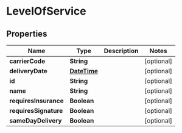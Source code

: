 
# LevelOfService

## Properties
Name | Type | Description | Notes
------------ | ------------- | ------------- | -------------
**carrierCode** | **String** |  |  [optional]
**deliveryDate** | [**DateTime**](DateTime.md) |  |  [optional]
**id** | **String** |  |  [optional]
**name** | **String** |  |  [optional]
**requiresInsurance** | **Boolean** |  |  [optional]
**requiresSignature** | **Boolean** |  |  [optional]
**sameDayDelivery** | **Boolean** |  |  [optional]



